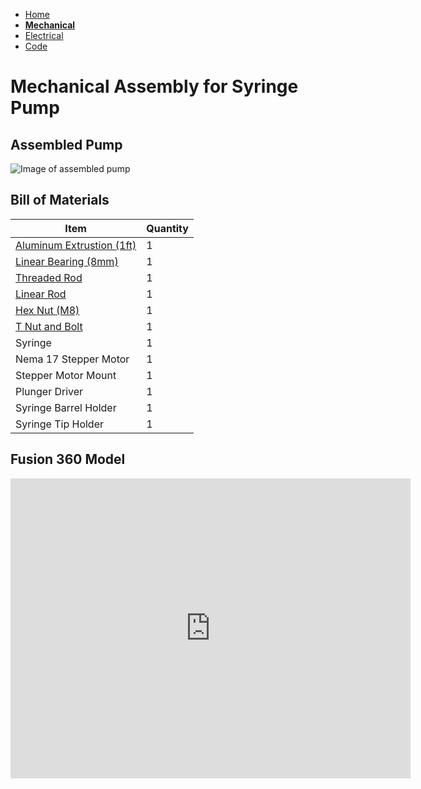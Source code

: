 - [Home](/Thompson-Syringe-Pump/index)
- **[Mechanical](/Thompson-Syringe-Pump/mechanical)**
- [Electrical](/Thompson-Syringe-Pump/electrical)
- [Code](/Thompson-Syringe-Pump/code)

# Mechanical Assembly for Syringe Pump

## Assembled Pump

![Image of assembled pump](/Thompson-Syringe-Pump/Assets/Assembled-Pump.jpg)

## Bill of Materials

Item         | Quantity
------------ | -------------
[Aluminum Extrustion (1ft)](https://www.mcmaster.com/47065T107-47065T418/) | 1
[Linear Bearing (8mm)](https://www.mcmaster.com/61205K75/) | 1
[Threaded Rod](https://www.mcmaster.com/1078N32/) | 1
[Linear Rod](https://www.mcmaster.com/6112K44/) | 1
[Hex Nut (M8)](https://www.mcmaster.com/90592A022/) | 1
[T Nut and Bolt](https://www.mcmaster.com/47065T139/) | 1
Syringe | 1
Nema 17 Stepper Motor | 1
Stepper Motor Mount | 1
Plunger Driver | 1
Syringe Barrel Holder | 1
Syringe Tip Holder | 1


## Fusion 360 Model

<iframe src="https://vanderbilt419.autodesk360.com/shares/public/SH56a43QTfd62c1cd968f95d6739e53b0018?mode=embed" width="640" height="480" allowfullscreen="true" webkitallowfullscreen="true" mozallowfullscreen="true"  frameborder="0"></iframe>
